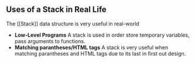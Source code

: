 ## Uses of a Stack in Real Life
The [[Stack]] data structure is very useful in real-world
 
* **Low-Level Programs** A stack is used in order store temporary variables, pass arguments to functions.
* **Matching parantheses/HTML tags** A stack is very useful when matching parantheses and HTML tags due to its last in first out design.
